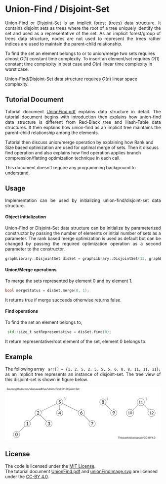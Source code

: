 # Union-Find / Disjoint-Set

<p align="justify">
Union-Find or Disjoint-Set is an implicit forest (trees) data structure. It contains disjoint sets as trees where the root 
of a tree uniquely identify the set and used as a representative of the set. As an implicit forest/group of trees data structure, 
nodes are not used to represent the trees rather indices are used to maintain the parent-child relationship.

To find the set an element belongs to or to union/merge two sets requires almost $O(1)$ constant time complexity. To insert 
an element/set requires $O(1)$ constant time complexity in best case and $O(n)$ linear time complexity in worst case.

Union-Find/Disjoint-Set data structure requires $O(n)$ linear space complexity.
</p>

## Tutorial Document

<p align="justify">
Tutorial document 
<a href="https://github.com/vikasawadhiya/Union-Find-Or-Disjoint-Set/blob/main/UnionFind.pdf">UnionFind.pdf</a> 
explains data structure in detail. The tutorial document begins with introduction then explains how union-find
data structure is different from Red-Black tree and Hash-Table data structures. It then explains how union-find as an
implicit tree maintains the parent-child relationship among the elements.

Tutorial then discuss union/merge operation by explaining how Rank and Size based optimization are used for optimal merge of sets. 
Then it discuss find operation and also explains how find operation applies branch compression/flatting optimization technique in 
each call.

This document doesn't require any programming background to understand.
</p>

## Usage

<p align="justify">
Implementation can be used by initializing union-find/disjoint-set data structure. 
</p>

#### Object Initialization

<p align="justify">
Union-Find or Disjoint-Set data structure can be initialize by parameterized constructor by passing the number of elements 
or initial number of sets as a parameter. The rank based merge optimization is used as default but can be changed by passing the 
required optimization operation as a second parameter to the constructor.
</p>

```cpp
graphLibrary::DisjointSet disSet = graphLibrary::DisjointSet(13, graphLibrary::DisjointSet::MergeOptimization::Size);
```

#### Union/Merge operations

To merge the sets represented by element $0$ and by element $1$.

```cpp
bool mergeStatus = disSet.merge(0, 1);
```

It returns true if merge succeeds otherwise returns false.

#### Find operations

To find the set an element belongs to,

```cpp
 std::size_t setRepresentative = disSet.find(0);
 ```

It return representative/root element of the set, element $0$ belongs to.

## Example

<p align="justify">
The following array <code lang="cpp"> arr[] = {1, 2, 5, 2, 5, 5, 5, 6, 8, 8, 11, 11, 11};</code> as an implicit tree represents an 
instance of disjoint-set. The tree view of this disjoint-set is shown in figure below.
</p>

<p align="center">
<img src="https://github.com/vikasawadhiya/Union-Find-Or-Disjoint-Set/blob/main/unionFindImage.svg" alt="Graph and Minimum spanning tree.">
</p>

## License

The code is licensed under the [MIT License](https://github.com/vikasawadhiya/Union-Find-Or-Disjoint-Set/blob/main/LICENSE).</br>
The tutorial document [UnionFind.pdf](https://github.com/vikasawadhiya/Union-Find-Or-Disjoint-Set/blob/main/UnionFind.pdf) and 
[unionFindImage.svg](https://github.com/vikasawadhiya/Union-Find-Or-Disjoint-Set/blob/main/unionFindImage.svg) 
are licensed under the [CC-BY 4.0](https://creativecommons.org/licenses/by/4.0/).